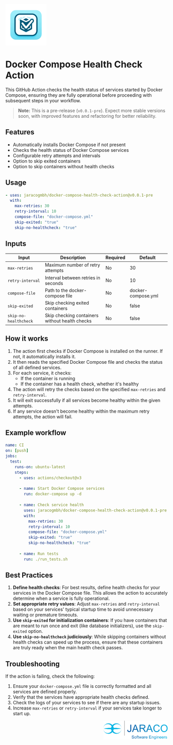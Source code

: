 <img src="assets/logo.png" alt="Docker Compose Health Check Logo" width="128">

# Docker Compose Health Check Action

This GitHub Action checks the health status of services started by Docker Compose, ensuring they are fully operational before proceeding with subsequent steps in your workflow.

> **Note:** This is a pre-release (`v0.0.1-pre`). Expect more stable versions soon, with improved features and refactoring for better reliability.

## Features

- Automatically installs Docker Compose if not present
- Checks the health status of Docker Compose services
- Configurable retry attempts and intervals
- Option to skip exited containers
- Option to skip containers without health checks

## Usage

```yaml
- uses: jaracogmbh/docker-compose-health-check-action@v0.0.1-pre
  with:
    max-retries: 30
    retry-interval: 10
    compose-file: "docker-compose.yml"
    skip-exited: "true"
    skip-no-healthcheck: "true"
```

## Inputs

| Input                 | Description                                    | Required | Default            |
| --------------------- | ---------------------------------------------- | -------- | ------------------ |
| `max-retries`         | Maximum number of retry attempts               | No       | 30                 |
| `retry-interval`      | Interval between retries in seconds            | No       | 10                 |
| `compose-file`        | Path to the docker-compose file                | No       | docker-compose.yml |
| `skip-exited`         | Skip checking exited containers                | No       | false              |
| `skip-no-healthcheck` | Skip checking containers without health checks | No       | false              |

## How it works

1.  The action first checks if Docker Compose is installed on the runner. If not, it automatically installs it.
2.  It then reads the specified Docker Compose file and checks the status of all defined services.
3.  For each service, it checks:
    - If the container is running
    - If the container has a health check, whether it's healthy
4.  The action will retry the checks based on the specified `max-retries` and `retry-interval`.
5.  It will exit successfully if all services become healthy within the given attempts.
6.  If any service doesn't become healthy within the maximum retry attempts, the action will fail.

## Example workflow

```yaml
name: CI
on: [push]
jobs:
  test:
    runs-on: ubuntu-latest
    steps:
      - uses: actions/checkout@v3

      - name: Start Docker Compose services
        run: docker-compose up -d

      - name: Check service health
        uses: jaracogmbh/docker-compose-health-check-action@v0.0.1-pre
        with:
          max-retries: 30
          retry-interval: 10
          compose-file: "docker-compose.yml"
          skip-exited: "true"
          skip-no-healthcheck: "true"

      - name: Run tests
        run: ./run_tests.sh
```

## Best Practices

1.  **Define health checks**: For best results, define health checks for your services in the Docker Compose file. This allows the action to accurately determine when a service is fully operational.
2.  **Set appropriate retry values**: Adjust `max-retries` and `retry-interval` based on your services' typical startup time to avoid unnecessary waiting or premature timeouts.
3.  **Use `skip-exited` for initialization containers**: If you have containers that are meant to run once and exit (like database initializers), use the `skip-exited` option.
4.  **Use `skip-no-healthcheck` judiciously**: While skipping containers without health checks can speed up the process, ensure that these containers are truly ready when the main health check passes.

## Troubleshooting

If the action is failing, check the following:

1.  Ensure your `docker-compose.yml` file is correctly formatted and all services are defined properly.
2.  Verify that the services have appropriate health checks defined.
3.  Check the logs of your services to see if there are any startup issues.
4.  Increase `max-retries` or `retry-interval` if your services take longer to start up.

<div><img src="assets/jaraco_logo_software_engineer.png" width="200px" align="right"></div>
